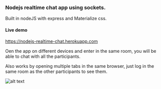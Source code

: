 ### Nodejs realtime chat app using sockets.

Built in nodeJS with express and Materialize css.

#### Live demo
https://nodejs-realtime-chat.herokuapp.com

Oen the app on different devices and enter in the same room, you will be able to chat with all the participants.

Also works by opening multiple tabs in the same browser, just log in the same room as the other participants to see them.


![alt text](https://i.imgur.com/pO2qOEr.png "Slock conversation")
